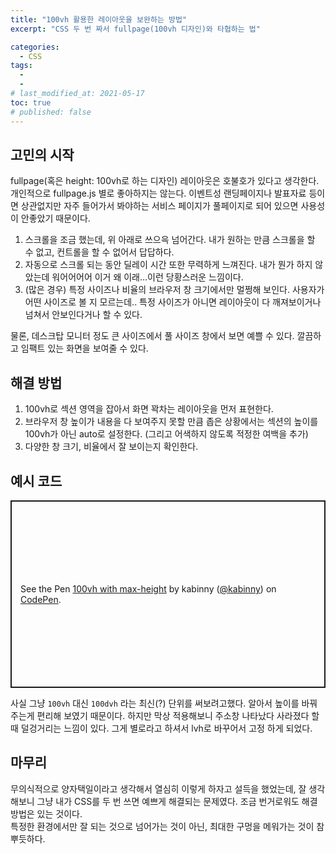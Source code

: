 ```yaml
---
title: "100vh 활용한 레이아웃을 보완하는 방법"
excerpt: "CSS 두 번 짜서 fullpage(100vh 디자인)와 타협하는 법"

categories:
  - CSS
tags:
  -
  -
# last_modified_at: 2021-05-17
toc: true
# published: false
---
```


## 고민의 시작

fullpage(혹은 height: 100vh로 하는 디자인) 레이아웃은 호불호가 있다고 생각한다. 개인적으로 fullpage.js 별로 좋아하지는 않는다. 이벤트성 랜딩페이지나 발표자료 등이면 상관없지만 자주 들어가서 봐야하는 서비스 페이지가 풀페이지로 되어 있으면 사용성이 안좋았기 때문이다.

1. 스크롤을 조금 했는데, 위 아래로 쓰으윽 넘어간다. 내가 원하는 만큼 스크롤을 할 수 없고, 컨트롤을 할 수 없어서 답답하다.
2. 자동으로 스크롤 되는 동안 딜레이 시간 또한 무력하게 느껴진다. 내가 뭔가 하지 않았는데 워어어어어 이거 왜 이래…이런 당황스러운 느낌이다.
3. (많은 경우) 특정 사이즈나 비율의 브라우저 창 크기에서만 멀쩡해 보인다. 사용자가 어떤 사이즈로 볼 지 모르는데.. 특정 사이즈가 아니면 레이아웃이 다 깨져보이거나 넘쳐서 안보인다거나 할 수 있다.

물론, 데스크탑 모니터 정도 큰 사이즈에서 풀 사이즈 창에서 보면 예쁠 수 있다. 깔끔하고 임팩트 있는 화면을 보여줄 수 있다.

## 해결 방법

1. 100vh로 섹션 영역을 잡아서 화면 꽉차는 레이아웃을 먼저 표현한다.
2. 브라우저 창 높이가 내용을 다 보여주지 못할 만큼 좁은 상황에서는 섹션의 높이를 100vh가 아닌 auto로 설정한다. (그리고 어색하지 않도록 적정한 여백을 추가)
3. 다양한 창 크기, 비율에서 잘 보이는지 확인한다.

## 예시 코드

<p class="codepen" data-height="300" data-theme-id="light" data-default-tab="css,result" data-slug-hash="VwqzbMg" data-user="kabinny" style="height: 300px; box-sizing: border-box; display: flex; align-items: center; justify-content: center; border: 2px solid; margin: 1em 0; padding: 1em;">
  <span>See the Pen <a href="https://codepen.io/kabinny/pen/VwqzbMg">
  100vh with max-height</a> by kabinny (<a href="https://codepen.io/kabinny">@kabinny</a>)
  on <a href="https://codepen.io">CodePen</a>.</span>
</p>
<script async src="https://cpwebassets.codepen.io/assets/embed/ei.js"></script>

사실 그냥 `100vh` 대신 `100dvh` 라는 최신(?) 단위를 써보려고했다. 알아서 높이를 바꿔주는게 편리해 보였기 때문이다. 하지만 막상 적용해보니 주소창 나타났다 사라졌다 할 때 덜겅거리는 느낌이 있다. 그게 별로라고 하셔서 lvh로 바꾸어서 고정 하게 되었다.

## 마무리

무의식적으로 양자택일이라고 생각해서 열심히 이렇게 하자고 설득을 했었는데, 잘 생각해보니 그냥 내가 CSS를 두 번 쓰면 예쁘게 해결되는 문제였다. 조금 번거로워도 해결 방법은 있는 것이다.  
특정한 환경에서만 잘 되는 것으로 넘어가는 것이 아닌, 최대한 구멍을 메워가는 것이 참 뿌듯하다.
